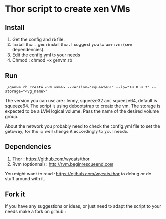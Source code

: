 # Thor script to create xen VMs

## Install

1. Get the config and rb file.
2. Install thor : gem install thor. I suggest you to use rvm (see dependencies).
3. Edit the config.yml to your needs
4. Chmod : chmod +x genvm.rb

## Run

    ./genvm.rb create <vm_name> --version="squeeze64" --ip="10.0.0.2" --storage="<vg_name>"

The version you can use are : lenny, squeeze32 and squeeze64, default is squeeze64. The script is using debootstrap to create the vm. The storage is expected to be a LVM logical volume. Pass the name of the desired volume group.

About the network you probably need to check the config.yml file to set the gateway, for the ip well change it accordingly to your needs.

## Dependencies

1. Thor : https://github.com/wycats/thor
2. Rvm (optionnal) : http://rvm.beginrescueend.com

You might want to read : https://github.com/wycats/thor to debug or do stuff around with it.

## Fork it

If you have any suggestions or ideas, or just need to adapt the script to your needs make a fork on github : 